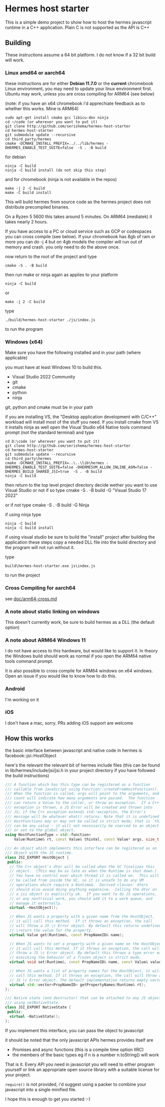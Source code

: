 # Hermes host starter

This is a simple demo project to show how to host the hermes javascript 
runtime in a C++ application. Plain C is not supported as the API is C++

## Building
These instructions assume a 64 bit platform. I do not know if a 32 bit build will work.
### Linux amd64 or aarch64 
these instructions are for either **Debian 11.7.0** or the **current** chromebook Linux environment, you may need to update your linux environment first. 
Ubuntu may work, unless you are cross compiling for ARM64 (see below)

(note: if you have an x64 chromebook i'd apprechiate feedback as to whether this works. Mine is ARM64)

    sudo apt-get install cmake gcc libicu-dev ninja
    cd ~/code (or wherever you want to put it)
    git clone http://github.com/serishema/hermes-host-starter
    cd hermes-host-starter
    git submodule update --recursive
    cd third_party/hermes
    cmake -DCMAKE_INSTALL_PREFIX=../../lib/hermes -DHERMES_ENABLE_TEST_SUITE=false  -S . -B build
for debian

    ninja -C build 
    ninja -C build install (do not skip this step)
and for chromebook (ninja is not available in the repos)
    
    make -j 2 -C build 
    make -C build install
This will build hermes from source code as the hermes project does not distribute precompiled binaries. 

On a Ryzen 5 5600 this takes around 5 minutes. 
On ARM64 (mediatek) it takes nearly 2 hours. 

If you have access to a PC or cloud service such as GCP or codespaces you can cross compile (see below). If your chromebook has 8gb of ram or more 
you can do -j 4 but on 4gb models the compiler will run out of memory and crash.
you only need to do the above once. 

now return to the root of the project and type 

    cmake -S . -B build 

then run make or ninja again as applies to your platform

    ninja -C build
or 

    make -j 2 -C build 

type 

    ./build/hermes-host-starter ./js/index.js 

to run the program

### Windows (x64)
Make sure you have the following installed and in your path (where applicable)

you must have at least Windows 10 to build this.

* Visual Studio 2022 Community
* git
* cmake 
* python
* ninja

git, python and cmake must be in your path

if you are installing VS, the "Desktop application development with C/C++" workload will install most of the stuff you need. If you install cmake from VS it installs ninja as well
open the Visual Studio x64 Native tools command prompt (not the standard terminal)
and type 

    cd D:\code (or wherever you want to put it)
    git clone http://github.com/serishema/hermes-host-starter
    cd hermes-host-starter
    git submodule update --recursive
    cd third_party\hermes
    cmake -DCMAKE_INSTALL_PREFIX=..\..\lib\hermes -DHERMES_ENABLE_TEST_SUITE=false -DHERMESVM_ALLOW_INLINE_ASM=false -DHERMES_BUILD_SHARED_JSI=true  -S . -B build
    ninja -C build

then return to the top level project directory
decide wether you want to use Visual Studio or not
if so type
    cmake -S . -B build -G "Visual Studio 17 2022"

or if not 
type 
    cmake -S . -B build -G Ninja

if using ninja type

    ninja -C build 
    ninja -C build install 

if using visual studio be sure to build the "install" project after building the application
these steps copy a needed DLL file into the build directory and the program will not run without it.

type
    
    build\hermes-host-starter.exe js\index.js 

to run the project

### Cross Compiling for aarch64 
see [doc/arm64-cross.md](doc/arm64-cross-linux.md)

### A note about static linking on windows
This doesn't currently work, be sure to build hermes as a DLL (the default option)

### A note about ARM64 Windows 11
I do not have access to this hardware, but would like to support it. In theory the Windows build
should work as normal if you open the ARM64 native tools command prompt.

It is also possible to cross compile for ARM64 windows on x64 windows. Open an issue if you would like to know how to do this.

### Android
I'm working on it

### iOS
I don't have a mac, sorry. PRs adding iOS support are welcome

## How this works
the basic interface between javascript and native code in hermes is facebook::jsi::HostObject

here's the relevant the relevant bit of hermes include files (this can be found in lib/hermes/include/jsi/jsi.h in your project directory if you have followed the build instructions) 

```c++
/// A function which has this type can be registered as a function
/// callable from JavaScript using Function::createFromHostFunction().
/// When the function is called, args will point to the arguments, and
/// count will indicate how many arguments are passed.  The function
/// can return a Value to the caller, or throw an exception.  If a C++
/// exception is thrown, a JS Error will be created and thrown into
/// JS; if the C++ exception extends std::exception, the Error's
/// message will be whatever what() returns. Note that it is undefined whether
/// HostFunctions may or may not be called in strict mode; that is `thisVal`
/// can be any value - it will not necessarily be coerced to an object or
/// or set to the global object.
using HostFunctionType = std::function<
    Value(Runtime& rt, const Value& thisVal, const Value* args, size_t count)>;

/// An object which implements this interface can be registered as an
/// Object with the JS runtime.
class JSI_EXPORT HostObject {
 public:
  // The C++ object's dtor will be called when the GC finalizes this
  // object.  (This may be as late as when the Runtime is shut down.)
  // You have no control over which thread it is called on.  This will
  // be called from inside the GC, so it is unsafe to do any VM
  // operations which require a Runtime&.  Derived classes' dtors
  // should also avoid doing anything expensive.  Calling the dtor on
  // a jsi object is explicitly ok.  If you want to do JS operations,
  // or any nontrivial work, you should add it to a work queue, and
  // manage it externally.
  virtual ~HostObject();

  // When JS wants a property with a given name from the HostObject,
  // it will call this method.  If it throws an exception, the call
  // will throw a JS \c Error object. By default this returns undefined.
  // \return the value for the property.
  virtual Value get(Runtime&, const PropNameID& name);

  // When JS wants to set a property with a given name on the HostObject,
  // it will call this method. If it throws an exception, the call will
  // throw a JS \c Error object. By default this throws a type error exception
  // mimicking the behavior of a frozen object in strict mode.
  virtual void set(Runtime&, const PropNameID& name, const Value& value);

  // When JS wants a list of property names for the HostObject, it will
  // call this method. If it throws an exception, the call will throw a
  // JS \c Error object. The default implementation returns empty vector.
  virtual std::vector<PropNameID> getPropertyNames(Runtime& rt);
};

/// Native state (and destructor) that can be attached to any JS object
/// using setNativeState.
class JSI_EXPORT NativeState {
 public:
  virtual ~NativeState();
};
```
If you implement this interface, you can pass the object to javascript

it should be noted that the only javascript APIs hermes provides itself are
* Promises and async functions (this is a compile time option IIRC)
* the members of the basic types eg if n is a number n.toString() will work

That is it. 
Every API you need in javascript you will need to either program
yourself or link an appropriate open source library with a suitable license for your project.

`require()` is not provided, i'd suggest using a packer to combine your javascript into a single 
minified file.

I hope this is enough to get you started :-)






